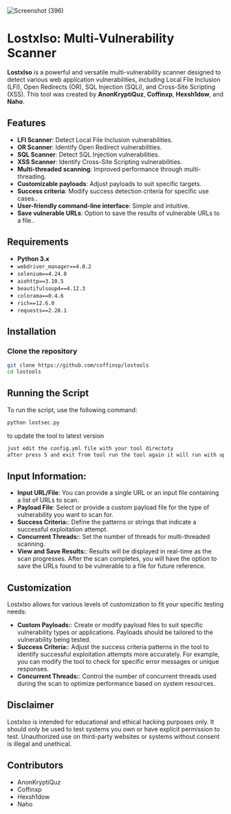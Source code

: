 ![Screenshot (396)](https://github.com/user-attachments/assets/c5da3434-b021-4767-b470-6f3bf48fbb8a)
# Lostxlso: Multi-Vulnerability Scanner

**Lostxlso** is a powerful and versatile multi-vulnerability scanner designed to detect various web application vulnerabilities, including Local File Inclusion (LFI), Open Redirects (OR), SQL Injection (SQLi), and Cross-Site Scripting (XSS). This tool was created by **AnonKryptiQuz**, **Coffinxp**, **Hexsh1dow**, and **Naho**.

## Features

- **LFI Scanner**: Detect Local File Inclusion vulnerabilities.
- **OR Scanner**: Identify Open Redirect vulnerabilities.
- **SQL Scanner**: Detect SQL Injection vulnerabilities.
- **XSS Scanner**: Identify Cross-Site Scripting vulnerabilities.
- **Multi-threaded scanning**: Improved performance through multi-threading.
- **Customizable payloads**: Adjust payloads to suit specific targets.
- **Success criteria**: Modify success detection criteria for specific use cases..
- **User-friendly command-line interface**: Simple and intuitive.
- **Save vulnerable URLs**: Option to save the results of vulnerable URLs to a file..

## Requirements

- **Python 3.x**
- `webdriver_manager==4.0.2`
- `selenium==4.24.0`
- `aiohttp==3.10.5`
- `beautifulsoup4==4.12.3`
- `colorama==0.4.6`
- `rich==12.6.0`
- `requests==2.28.1`

## Installation

### Clone the repository

```bash
git clone https://github.com/coffinsp/lostools
cd lostools
```
## Running the Script

To run the script, use the following command:

```bash
python lostsec.py
```
to update the tool to latest version
```bash
just edit the config.yml file with your tool directoty
after press 5 and exit from tool run the tool again it will run with updated version
```
## Input Information:

- **Input URL/File**: You can provide a single URL or an input file containing a list of URLs to scan.
- **Payload File**: Select or provide a custom payload file for the type of vulnerability you want to scan for.
- **Success Criteria:**:  Define the patterns or strings that indicate a successful exploitation attempt.
- **Concurrent Threads:**: Set the number of threads for multi-threaded scanning.
- **View and Save Results:**: Results will be displayed in real-time as the scan progresses.
After the scan completes, you will have the option to save the URLs found to be vulnerable to a file for future reference.

## Customization

Lostxlso allows for various levels of customization to fit your specific testing needs:
- **Custom Payloads:**: Create or modify payload files to suit specific vulnerability types or applications. Payloads should be tailored to the vulnerability being tested.
- **Success Criteria:**: Adjust the success criteria patterns in the tool to identify successful exploitation attempts more accurately. For example, you can modify the tool to check for specific error messages or unique responses.
- **Concurrent Threads:**:  Control the number of concurrent threads used during the scan to optimize performance based on system resources.

## Disclaimer

Lostxlso is intended for educational and ethical hacking purposes only. It should only be used to test systems you own or have explicit permission to test. Unauthorized use on third-party websites or systems without consent is illegal and unethical.

## Contributors
- AnonKryptiQuz
- Coffinxp
- Hexsh1dow
- Naho
